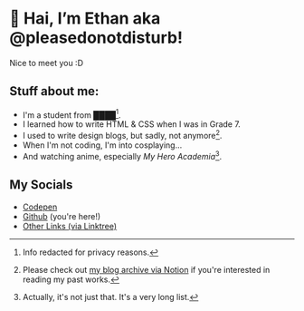 # 👋 Hai, I’m Ethan aka @pleasedonotdisturb!
Nice to meet you :D

## Stuff about me:
* I'm a student from ████[^1]. 
* I learned how to write HTML & CSS when I was in Grade 7.
* I used to write design blogs, but sadly, not anymore[^2].
* When I'm not coding, I'm into cosplaying...
* And watching anime, especially _My Hero Academia_[^3].

## My Socials
* [Codepen](https://codepen.io/pleasedonotdisturb)
* [Github](http://github.com/pleasedonotdisturb) (you're here!)
* [Other Links (via Linktree)](https://linktr.ee/scept3rdoesstuff)

[^1]: Info redacted for privacy reasons.
[^2]: Please check out [my blog archive via Notion](https://helloethan-blog-archive.notion.site/Welcome-to-the-Archive-085478d321694bdc938cf49d107c73c6) if you're interested in reading my past works.
[^3]: Actually, it's not just that. It's a very long list.
